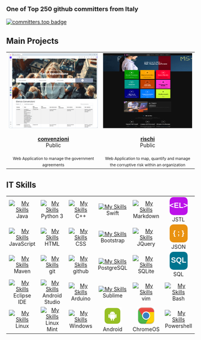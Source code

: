 ### One of Top 250 github committers from Italy

[![committers.top badge](https://user-badge.committers.top/italy/gbetorre.svg)](https://user-badge.committers.top/italy/gbetorre)

## Main Projects

<table>
    <tr>
        <td width="50%" align="center">
            <img src="https://raw.githubusercontent.com/gbetorre/convenzioni/refs/heads/main/col/src/main/webapp/assets/images/screenshot/landing0.13.png" width="260" height="200">
            <br><br> 
            <a href="https://github.com/gbetorre/convenzioni/"><strong>convenzioni</strong></a>     
            <div>Public</div> <br> 
            <span style="font-size:75%">Web Application to manage the government agreements</span>
        </td>
        <td width="50%" align="center">
            <img src="https://raw.githubusercontent.com/gbetorre/rischi/659b4580dc206840dd26230587b8f75ee7d670b4/web/img/screenshot/landing2.27.png" width="260" height="200">
            <br><br> 
            <a href="https://github.com/gbetorre/rischi/"><strong>rischi</strong></a>
            <div>Public</div> <br> 
            <span style="font-size:75%">Web Application to map, quantify and manage the corruptive risk within an organization</span>
        </td>
    </tr>
</table>

## IT Skills
 
|             |             |               |               |               |               |
|   :----:    |    :----:   |     :----:    |     :----:    |     :----:    |     :----:    |
|[![My Skills](https://skillicons.dev/icons?i=java&theme=light)](https://skillicons.dev) <br> Java | [![My Skills](https://skillicons.dev/icons?i=py)](https://skillicons.dev) <br> Python 3 | [![My Skills](https://skillicons.dev/icons?i=cpp)](https://skillicons.dev) <br> C++  | [![My Skills](https://skillicons.dev/icons?i=swift)](https://skillicons.dev) <br> Swift   |  [![My Skills](https://skillicons.dev/icons?i=md)](https://skillicons.dev) <br> Markdown   | <svg width="48" height="48" viewBox="0 0 48 48" fill="none" xmlns="http://www.w3.org/2000/svg"><rect width="48" height="48" rx="10" ry="10" fill="#bc11e9" />  <text x="50%" y="50%" fill="white" font-family="Arial, sans-serif" font-weight="bold" font-size="20" dominant-baseline="middle" text-anchor="middle">&lt;EL&gt;</text></svg> <br> JSTL |
|[![My Skills](https://skillicons.dev/icons?i=js)](https://skillicons.dev) <br> JavaScript | [![My Skills](https://skillicons.dev/icons?i=html)](https://skillicons.dev) <br> HTML | [![My Skills](https://skillicons.dev/icons?i=css)](https://skillicons.dev) <br> CSS  | [![My Skills](https://skillicons.dev/icons?i=bootstrap)](https://skillicons.dev) <br> Bootstrap | [![My Skills](https://skillicons.dev/icons?i=jquery)](https://skillicons.dev) <br> JQuery | <svg width="48" height="48" viewBox="0 0 48 48" fill="none" xmlns="http://www.w3.org/2000/svg"><rect width="48" height="48" rx="10" ry="10" fill="#e99211" />  <text x="50%" y="50%" fill="white" font-family="Arial, sans-serif" font-weight="bold" font-size="18" dominant-baseline="middle" text-anchor="middle">{ ; }</text></svg> <br> JSON |
|[![My Skills](https://skillicons.dev/icons?i=maven)](https://skillicons.dev) <br> Maven | [![My Skills](https://skillicons.dev/icons?i=git)](https://skillicons.dev) <br> git | [![My Skills](https://skillicons.dev/icons?i=github)](https://skillicons.dev) <br> github  | [![My Skills](https://skillicons.dev/icons?i=postgres)](https://skillicons.dev) <br> PostgreSQL | [![My Skills](https://skillicons.dev/icons?i=sqlite)](https://skillicons.dev) <br> SQLite | <svg width="48" height="48" viewBox="0 0 48 48" fill="none" xmlns="http://www.w3.org/2000/svg"><rect width="48" height="48" rx="10" ry="10" fill="#00758F" /><text x="50%" y="50%" fill="white" font-family="Arial, sans-serif" font-weight="bold" font-size="20" dominant-baseline="middle" text-anchor="middle">SQL</text></svg>  <br> SQL |
|[![My Skills](https://skillicons.dev/icons?i=eclipse)](https://skillicons.dev) <br> Eclipse IDE  | [![My Skills](https://skillicons.dev/icons?i=androidstudio)](https://skillicons.dev) <br> Android Studio  | [![My Skills](https://skillicons.dev/icons?i=arduino)](https://skillicons.dev) <br> Arduino      | [![My Skills](https://skillicons.dev/icons?i=sublime)](https://skillicons.dev) <br> Sublime      | [![My Skills](https://skillicons.dev/icons?i=vim)](https://skillicons.dev) <br> vim | [![My Skills](https://skillicons.dev/icons?i=bash)](https://skillicons.dev) <br> Bash |
|[![My Skills](https://skillicons.dev/icons?i=linux)](https://skillicons.dev) <br> Linux  | [![My Skills](https://skillicons.dev/icons?i=mint)](https://skillicons.dev) <br> Linux Mint  | [![My Skills](https://skillicons.dev/icons?i=windows)](https://skillicons.dev) <br> Windows      |  [![My Skills](https://raw.githubusercontent.com/gbetorre/gbetorre/refs/heads/main/images/skillicon_android_os.png)](https://icon-icons.com/icon/Android-subway-system-operating-metr/10599) <br> Android   | [![My Skills](https://raw.githubusercontent.com/gbetorre/gbetorre/refs/heads/main/images/skillicon_chrome_os.png)](https://icon-icons.com/icon/google-chrome/20946) <br> ChromeOS | [![My Skills](https://skillicons.dev/icons?i=powershell)](https://skillicons.dev) <br> Powershell |


<!--
**gbetorre/gbetorre** is a ✨ _special_ ✨ repository because its `README.md` (this file) appears on your GitHub profile.

Here are some ideas to get you started:

- 🔭 I’m currently working on ...
- 🌱 I’m currently learning ...
- 👯 I’m looking to collaborate on ...
- 🤔 I’m looking for help with ...
- 💬 Ask me about ...
- 📫 How to reach me: ...
- 😄 Pronouns: ...
- ⚡ Fun fact: ...
-->
